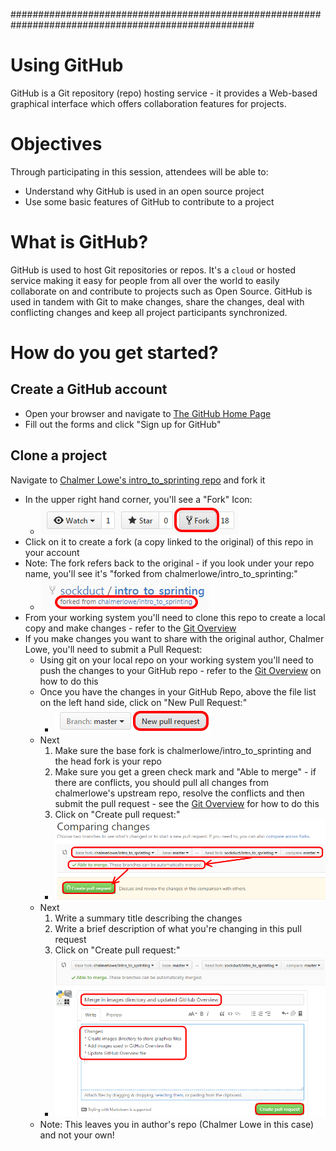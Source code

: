 ####################################################################################################
# Using GitHub
GitHub is a Git repository (repo) hosting service - it provides a Web-based graphical interface
which offers collaboration features for projects.

# Objectives
Through participating in this session, attendees will be able to:
* Understand why GitHub is used in an open source project
* Use some basic features of GitHub to contribute to a project

# What is GitHub?
GitHub is used to host Git repositories or repos.  It's a `cloud` or hosted service making it
easy for people from all over the world to easily collaborate on and contribute to projects
such as Open Source.  GitHub is used in tandem with Git to make changes, share the changes,
deal with conflicting changes and keep all project participants synchronized.

# How do you get started?
## Create a GitHub account
* Open your browser and navigate to [The GitHub Home Page](https://github.com/)
* Fill out the forms and click "Sign up for GitHub"

## Clone a project
Navigate to [Chalmer Lowe's intro_to_sprinting repo](https://github.com/chalmerlowe/intro_to_sprinting/) and fork it
* In the upper right hand corner, you'll see a "Fork" Icon:
  * ![Fork a Repo Button](images/fork-repo-icon.png)
* Click on it to create a fork (a copy linked to the original) of this repo in your account
* Note:  The fork refers back to the original - if you look under your repo name, you'll see it's "forked from chalmerlowe/intro_to_sprinting:"
  * ![Fork link to original repo](images/fork-repo-link.png)
* From your working system you'll need to clone this repo to create a local copy and make changes - refer to the [Git Overview](git_overview.md)
* If you make changes you want to share with the original author, Chalmer Lowe, you'll need to submit a Pull Request:
  * Using git on your local repo on your working system you'll need to push the changes to your GitHub repo - refer to the [Git Overview](git_overview.md) on how to do this
  * Once you have the changes in your GitHub Repo, above the file list on the left hand side, click on "New Pull Request:"
    * ![New Pull Request Button](images/new-pull-request-icon.png)
  * Next
    1. Make sure the base fork is chalmerlowe/intro_to_sprinting and the head fork is your repo
    2. Make sure you get a green check mark and "Able to merge" - if there are conflicts, you should pull all changes from chalmerlowe's upstream repo, resolve the conflicts and then submit the pull request - see the [Git Overview](git_overview.md) for how to do this
    3. Click on "Create pull request:"
      * ![Create Pull Request One](images/create-pull-request-one.png)
  * Next
    1. Write a summary title describing the changes
    2. Write a brief description of what you're changing in this pull request
    3. Click on "Create pull request:"
      * ![Create Pull Request Two](images/create-pull-request-two.png)
  * Note:  This leaves you in author's repo (Chalmer Lowe in this case) and not your own!


